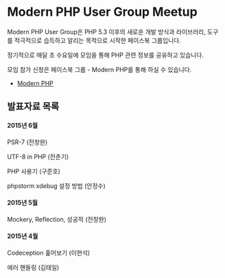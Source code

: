 Modern PHP User Group Meetup
============================

Modern PHP User Group은 PHP 5.3 이후의 새로운 개발 방식과 라이브러리, 도구를 적극적으로 습득하고 알리는 목적으로 시작한 페이스북 그룹입니다.

정기적으로 매달 초 수요일에 모임을 통해 PHP 관련 정보를 공유하고 있습니다.

모임 참가 신청은 페이스북 그룹 - Modern PHP를 통해 하실 수 있습니다.

 * [Modern PHP](https://www.facebook.com/groups/modernpug/)
 
## 발표자료 목록 ##
#### 2015년 6월 ####
PSR-7 (전창완)

UTF-8 in PHP (전춘기)

PHP 사용기 (구준호)

phpstorm xdebug 설정 방법 (안정수)

#### 2015년 5월 ####
Mockery, Reflection, 성공적 (전창완)

#### 2015년 4월 ####
Codeception 훑어보기 (이현석)

에러 핸들링 (김태일)